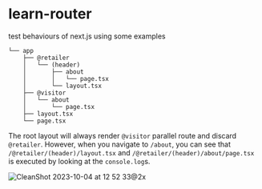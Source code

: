 # learn-router
test behaviours of next.js using some examples

```
└── app
    ├── @retailer
    │   └── (header)
    │       ├── about
    │       │   └── page.tsx
    │       └── layout.tsx
    ├── @visitor
    │   └── about
    │       └── page.tsx
    ├── layout.tsx
    └── page.tsx
```

The root layout will always render `@visitor` parallel route and discard `@retailer`.
However, when you navigate to `/about`, you can see that `/@retailer/(header)/layout.tsx` and
`/@retailer/(header)/about/page.tsx` is executed by looking at the `console.log`s.

![CleanShot 2023-10-04 at 12 52 33@2x](https://github.com/gaojude/learn-router/assets/32973745/fa087eec-dae3-4229-9437-fef0e43ee952)
